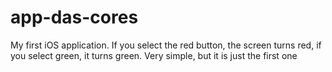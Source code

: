 # app-das-cores
My first iOS application. If you select the red button, the screen turns red, if you select green, it turns green. Very simple, but it is just the first one
